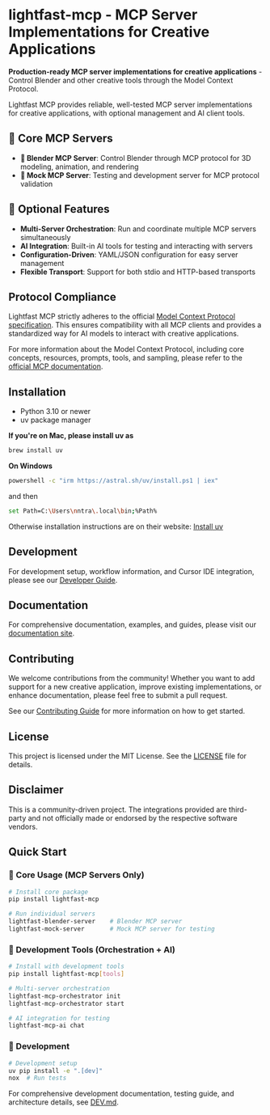 # lightfast-mcp - MCP Server Implementations for Creative Applications

**Production-ready MCP server implementations for creative applications** - Control Blender and other creative tools through the Model Context Protocol.

Lightfast MCP provides reliable, well-tested MCP server implementations for creative applications, with optional management and AI client tools.

## 🎯 Core MCP Servers

- **🎨 Blender MCP Server**: Control Blender through MCP protocol for 3D modeling, animation, and rendering
- **🧪 Mock MCP Server**: Testing and development server for MCP protocol validation

## 🔧 Optional Features

- **Multi-Server Orchestration**: Run and coordinate multiple MCP servers simultaneously
- **AI Integration**: Built-in AI tools for testing and interacting with servers  
- **Configuration-Driven**: YAML/JSON configuration for easy server management
- **Flexible Transport**: Support for both stdio and HTTP-based transports

## Protocol Compliance

Lightfast MCP strictly adheres to the official [Model Context Protocol specification](https://modelcontextprotocol.io/introduction). This ensures compatibility with all MCP clients and provides a standardized way for AI models to interact with creative applications.

For more information about the Model Context Protocol, including core concepts, resources, prompts, tools, and sampling, please refer to the [official MCP documentation](https://modelcontextprotocol.io/introduction).

## Installation

- Python 3.10 or newer
- uv package manager

**If you're on Mac, please install uv as**
```bash
brew install uv
```
**On Windows**
```bash
powershell -c "irm https://astral.sh/uv/install.ps1 | iex" 
```
and then
```bash
set Path=C:\Users\nntra\.local\bin;%Path%
```

Otherwise installation instructions are on their website: [Install uv](https://docs.astral.sh/uv/getting-started/installation/)

## Development

For development setup, workflow information, and Cursor IDE integration, please see our [Developer Guide](DEV.md).

## Documentation

For comprehensive documentation, examples, and guides, please visit our [documentation site](https://yourprojecturl.com/docs).

## Contributing

We welcome contributions from the community! Whether you want to add support for a new creative application, improve existing implementations, or enhance documentation, please feel free to submit a pull request.

See our [Contributing Guide](CONTRIBUTING.md) for more information on how to get started.

## License

This project is licensed under the MIT License. See the [LICENSE](LICENSE) file for details.

## Disclaimer

This is a community-driven project. The integrations provided are third-party and not officially made or endorsed by the respective software vendors.

## Quick Start

### 🎯 Core Usage (MCP Servers Only)

```bash
# Install core package
pip install lightfast-mcp

# Run individual servers
lightfast-blender-server    # Blender MCP server
lightfast-mock-server       # Mock MCP server for testing
```

### 🔧 Development Tools (Orchestration + AI)

```bash
# Install with development tools
pip install lightfast-mcp[tools]

# Multi-server orchestration
lightfast-mcp-orchestrator init
lightfast-mcp-orchestrator start

# AI integration for testing
lightfast-mcp-ai chat
```

### 🧪 Development

```bash
# Development setup
uv pip install -e ".[dev]"
nox  # Run tests
```

For comprehensive development documentation, testing guide, and architecture details, see [DEV.md](DEV.md).
